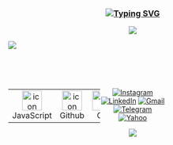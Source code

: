 <!-- **************************************************************** Silvia Avelar **************************************************************** -->
<h3 align="center"><a href="https://git.io/typing-svg"><img src="https://readme-typing-svg.demolab.com?font=Fira+Code&weight=500&size=25&pause=0&duration=4000&color=FF00FF&center=true&width=700&lines=Silvia Avelar" alt="Typing SVG" /></a></h3>

<p align="center">
<img src="https://readme-typing-svg.herokuapp.com/?font=Righteous&size=35&color=Fira&center=true&vCenter=true&width=650&height=70&duration=4000&lines=Quality+Assurance..." />

<img src="https://user-images.githubusercontent.com/73097560/115834477-dbab4500-a447-11eb-908a-139a6edaec5c.gif"><br><br><br><br>

<!-- **************************************************************** LINGUAGENS **************************************************************** -->

<div style="display: flex; align-items: flex-start; align: center">
<table align="center">
  <tr>
    <td align="center" width="96">
        <img src="https://techstack-generator.vercel.app/js-icon.svg" alt="icon" width="40" height="40" />
      <br>JavaScript
    </td>
    <td align="center" width="96">
        <img src="https://techstack-generator.vercel.app/github-icon.svg" alt="icon" width="40" height="40" />
      <br>Github
    </td>
    <td align="center" width="96"> 
        <img src="https://user-images.githubusercontent.com/25181517/192108372-f71d70ac-7ae6-4c0d-8395-51d8870c2ef0.png" width="40" height="40" alt="Git" />
      <br>Git
    <td align="center"  width="96">
        <img src="https://skillicons.dev/icons?i=html" width="40" height="40" alt="HTML5" />
      <br>HTML5
    </td>
    <td align="center" width="96">
        <img src="https://skillicons.dev/icons?i=css" width="40" height="40" alt="css" />
      <br>CSS
    </td>
    <td align="center" width="96">
        <img src="https://skillicons.dev/icons?i=nodejs" width="40" height="40" alt="Nodejs" />
      <br>Nodejs
    </td>
    <td align="center" width="96">
        <img src="https://skillicons.dev/icons?i=vscode" width="40" height="40" alt="VsCode" />
      <br>VsCode
    </td>
    <td align="center" width="96">
        <img src="https://skillicons.dev/icons?i=selenium" width="40" height="40" alt="Selenium" />
      <br>Selenium
    </td>
</div>
  
<!-- **************************************************************** CONTATOS **************************************************************** -->

<table align="center">
<div align="center">

[![Instagram](https://img.shields.io/badge/Instagram-%23E4405F.svg?logo=Instagram&logoColor=white)](https://www.instagram.com/silvia.avelar01) 
[![LinkedIn](https://img.shields.io/badge/LinkedIn-%230077B5.svg?logo=linkedin&logoColor=white)](https://www.linkedin.com/in/silvia-avelar)
[![Gmail](https://img.shields.io/badge/Gmail-%23ea4335.svg?logo=Gmail&logoColor=white)](scjc021211@gmail.com)
[![Telegram](https://img.shields.io/badge/Telegram-&logo=telegram&logoColor=white)](https://telegram.com/SilviaAvelar)
[![Yahoo](https://img.shields.io/badge/Yahoo-%23E4405F.svg?logo=Yahoo&logoColor=white)](https://www.avelar.silvia@yahoo.com) 

<a href = "mailto:jean.cp@yahoo.com"><img src="https://img.shields.io/badge/-Contacto: jean.cp@yahoo.com-%23E4405F?style=for-the-badge&logo=yahoo&logoColor=white" target="_blank"></a>
 
</div>

---
